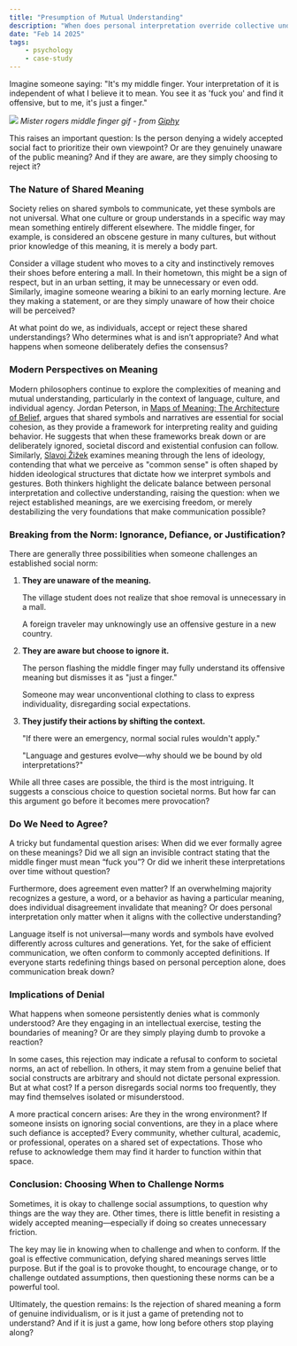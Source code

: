 ```yaml
---
title: "Presumption of Mutual Understanding"
description: "When does personal interpretation override collective understanding, and what are the consequences of rejecting shared meanings in society?"
date: "Feb 14 2025"
tags:
    - psychology
    - case-study
---
```


Imagine someone saying:
"It's my middle finger. Your interpretation of it is independent of what I believe it to mean. You see it as 'fuck you' and find it offensive, but to me, it's just a finger."

![](https://media1.giphy.com/media/44Eq3Ab5LPYn6/giphy.gif?cid=6c09b952fxgd6resazszvbjmhawjog7cb6xctmbrbdxi5dfj&ep=v1_internal_gif_by_id&rid=giphy.gif&ct=g)
_Mister rogers middle finger gif - from [Giphy](https://media1.giphy.com/media/44Eq3Ab5LPYn6/giphy.gif?cid=6c09b952fxgd6resazszvbjmhawjog7cb6xctmbrbdxi5dfj&ep=v1_internal_gif_by_id&rid=giphy.gif&ct=g)_

This raises an important question: Is the person denying a widely accepted social fact to prioritize their own viewpoint? Or are they genuinely unaware of the public meaning? And if they are aware, are they simply choosing to reject it?

### The Nature of Shared Meaning

Society relies on shared symbols to communicate, yet these symbols are not universal. What one culture or group understands in a specific way may mean something entirely different elsewhere. The middle finger, for example, is considered an obscene gesture in many cultures, but without prior knowledge of this meaning, it is merely a body part.

Consider a village student who moves to a city and instinctively removes their shoes before entering a mall. In their hometown, this might be a sign of respect, but in an urban setting, it may be unnecessary or even odd. Similarly, imagine someone wearing a bikini to an early morning lecture. Are they making a statement, or are they simply unaware of how their choice will be perceived?

At what point do we, as individuals, accept or reject these shared understandings? Who determines what is and isn’t appropriate? And what happens when someone deliberately defies the consensus?

### Modern Perspectives on Meaning

Modern philosophers continue to explore the complexities of meaning and mutual understanding, particularly in the context of language, culture, and individual agency. Jordan Peterson, in [Maps of Meaning: The Architecture of Belief](https://wikipedia.org/wiki/Maps_of_Meaning), argues that shared symbols and narratives are essential for social cohesion, as they provide a framework for interpreting reality and guiding behavior. He suggests that when these frameworks break down or are deliberately ignored, societal discord and existential confusion can follow. Similarly, [Slavoj Žižek](https://wikipedia.org/wiki/Slavoj_%C5%BDi%C5%BEek) examines meaning through the lens of ideology, contending that what we perceive as "common sense" is often shaped by hidden ideological structures that dictate how we interpret symbols and gestures. Both thinkers highlight the delicate balance between personal interpretation and collective understanding, raising the question: when we reject established meanings, are we exercising freedom, or merely destabilizing the very foundations that make communication possible?

### Breaking from the Norm: Ignorance, Defiance, or Justification?

There are generally three possibilities when someone challenges an established social norm:

1. **They are unaware of the meaning.**

    The village student does not realize that shoe removal is unnecessary in a mall.

    A foreign traveler may unknowingly use an offensive gesture in a new country.

2. **They are aware but choose to ignore it.**

    The person flashing the middle finger may fully understand its offensive meaning but dismisses it as "just a finger."

    Someone may wear unconventional clothing to class to express individuality, disregarding social expectations.

3. **They justify their actions by shifting the context.**

    "If there were an emergency, normal social rules wouldn't apply."

    "Language and gestures evolve—why should we be bound by old interpretations?"

While all three cases are possible, the third is the most intriguing. It suggests a conscious choice to question societal norms. But how far can this argument go before it becomes mere provocation?

### Do We Need to Agree?

A tricky but fundamental question arises: When did we ever formally agree on these meanings? Did we all sign an invisible contract stating that the middle finger must mean “fuck you”? Or did we inherit these interpretations over time without question?

Furthermore, does agreement even matter? If an overwhelming majority recognizes a gesture, a word, or a behavior as having a particular meaning, does individual disagreement invalidate that meaning? Or does personal interpretation only matter when it aligns with the collective understanding?

Language itself is not universal—many words and symbols have evolved differently across cultures and generations. Yet, for the sake of efficient communication, we often conform to commonly accepted definitions. If everyone starts redefining things based on personal perception alone, does communication break down?

### Implications of Denial

What happens when someone persistently denies what is commonly understood? Are they engaging in an intellectual exercise, testing the boundaries of meaning? Or are they simply playing dumb to provoke a reaction?

In some cases, this rejection may indicate a refusal to conform to societal norms, an act of rebellion. In others, it may stem from a genuine belief that social constructs are arbitrary and should not dictate personal expression. But at what cost? If a person disregards social norms too frequently, they may find themselves isolated or misunderstood.

A more practical concern arises: Are they in the wrong environment? If someone insists on ignoring social conventions, are they in a place where such defiance is accepted? Every community, whether cultural, academic, or professional, operates on a shared set of expectations. Those who refuse to acknowledge them may find it harder to function within that space.

### Conclusion: Choosing When to Challenge Norms

Sometimes, it is okay to challenge social assumptions, to question why things are the way they are. Other times, there is little benefit in resisting a widely accepted meaning—especially if doing so creates unnecessary friction.

The key may lie in knowing when to challenge and when to conform. If the goal is effective communication, defying shared meanings serves little purpose. But if the goal is to provoke thought, to encourage change, or to challenge outdated assumptions, then questioning these norms can be a powerful tool.

Ultimately, the question remains: Is the rejection of shared meaning a form of genuine individualism, or is it just a game of pretending not to understand? And if it is just a game, how long before others stop playing along?
